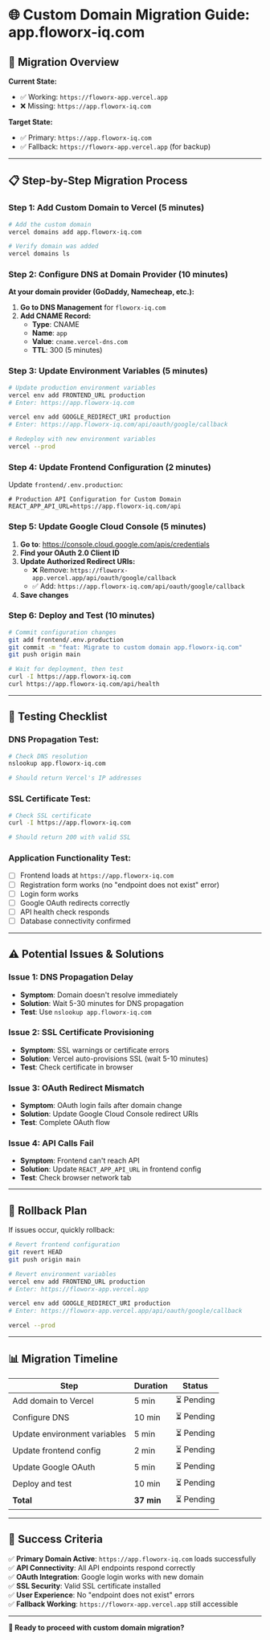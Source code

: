 # 🌐 Custom Domain Migration Guide: app.floworx-iq.com

## **🎯 Migration Overview**

**Current State:**
- ✅ Working: `https://floworx-app.vercel.app`
- ❌ Missing: `https://app.floworx-iq.com`

**Target State:**
- ✅ Primary: `https://app.floworx-iq.com`
- ✅ Fallback: `https://floworx-app.vercel.app` (for backup)

---

## **📋 Step-by-Step Migration Process**

### **Step 1: Add Custom Domain to Vercel (5 minutes)**

```bash
# Add the custom domain
vercel domains add app.floworx-iq.com

# Verify domain was added
vercel domains ls
```

### **Step 2: Configure DNS at Domain Provider (10 minutes)**

**At your domain provider (GoDaddy, Namecheap, etc.):**

1. **Go to DNS Management** for `floworx-iq.com`
2. **Add CNAME Record:**
   - **Type**: CNAME
   - **Name**: `app`
   - **Value**: `cname.vercel-dns.com`
   - **TTL**: 300 (5 minutes)

### **Step 3: Update Environment Variables (5 minutes)**

```bash
# Update production environment variables
vercel env add FRONTEND_URL production
# Enter: https://app.floworx-iq.com

vercel env add GOOGLE_REDIRECT_URI production  
# Enter: https://app.floworx-iq.com/api/oauth/google/callback

# Redeploy with new environment variables
vercel --prod
```

### **Step 4: Update Frontend Configuration (2 minutes)**

Update `frontend/.env.production`:
```env
# Production API Configuration for Custom Domain
REACT_APP_API_URL=https://app.floworx-iq.com/api
```

### **Step 5: Update Google Cloud Console (5 minutes)**

1. **Go to**: https://console.cloud.google.com/apis/credentials
2. **Find your OAuth 2.0 Client ID**
3. **Update Authorized Redirect URIs:**
   - ❌ Remove: `https://floworx-app.vercel.app/api/oauth/google/callback`
   - ✅ Add: `https://app.floworx-iq.com/api/oauth/google/callback`
4. **Save changes**

### **Step 6: Deploy and Test (10 minutes)**

```bash
# Commit configuration changes
git add frontend/.env.production
git commit -m "feat: Migrate to custom domain app.floworx-iq.com"
git push origin main

# Wait for deployment, then test
curl -I https://app.floworx-iq.com
curl https://app.floworx-iq.com/api/health
```

---

## **🧪 Testing Checklist**

### **DNS Propagation Test:**
```bash
# Check DNS resolution
nslookup app.floworx-iq.com

# Should return Vercel's IP addresses
```

### **SSL Certificate Test:**
```bash
# Check SSL certificate
curl -I https://app.floworx-iq.com

# Should return 200 with valid SSL
```

### **Application Functionality Test:**
- [ ] Frontend loads at `https://app.floworx-iq.com`
- [ ] Registration form works (no "endpoint does not exist" error)
- [ ] Login form works
- [ ] Google OAuth redirects correctly
- [ ] API health check responds
- [ ] Database connectivity confirmed

---

## **⚠️ Potential Issues & Solutions**

### **Issue 1: DNS Propagation Delay**
- **Symptom**: Domain doesn't resolve immediately
- **Solution**: Wait 5-30 minutes for DNS propagation
- **Test**: Use `nslookup app.floworx-iq.com`

### **Issue 2: SSL Certificate Provisioning**
- **Symptom**: SSL warnings or certificate errors
- **Solution**: Vercel auto-provisions SSL (wait 5-10 minutes)
- **Test**: Check certificate in browser

### **Issue 3: OAuth Redirect Mismatch**
- **Symptom**: OAuth login fails after domain change
- **Solution**: Update Google Cloud Console redirect URIs
- **Test**: Complete OAuth flow

### **Issue 4: API Calls Fail**
- **Symptom**: Frontend can't reach API
- **Solution**: Update `REACT_APP_API_URL` in frontend config
- **Test**: Check browser network tab

---

## **🔄 Rollback Plan**

If issues occur, quickly rollback:

```bash
# Revert frontend configuration
git revert HEAD
git push origin main

# Revert environment variables
vercel env add FRONTEND_URL production
# Enter: https://floworx-app.vercel.app

vercel env add GOOGLE_REDIRECT_URI production
# Enter: https://floworx-app.vercel.app/api/oauth/google/callback

vercel --prod
```

---

## **📊 Migration Timeline**

| Step | Duration | Status |
|------|----------|--------|
| Add domain to Vercel | 5 min | ⏳ Pending |
| Configure DNS | 10 min | ⏳ Pending |
| Update environment variables | 5 min | ⏳ Pending |
| Update frontend config | 2 min | ⏳ Pending |
| Update Google OAuth | 5 min | ⏳ Pending |
| Deploy and test | 10 min | ⏳ Pending |
| **Total** | **37 min** | ⏳ Pending |

---

## **🎯 Success Criteria**

✅ **Primary Domain Active**: `https://app.floworx-iq.com` loads successfully  
✅ **API Connectivity**: All API endpoints respond correctly  
✅ **OAuth Integration**: Google login works with new domain  
✅ **SSL Security**: Valid SSL certificate installed  
✅ **User Experience**: No "endpoint does not exist" errors  
✅ **Fallback Working**: `https://floworx-app.vercel.app` still accessible  

---

**🚀 Ready to proceed with custom domain migration?**

